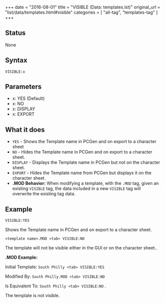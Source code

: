 +++
date = "2016-08-01"
title = "VISIBLE (Data: templates.lst)"
original_url = "list/data/templates.html#visible"
categories = [ "all-tag", "templates-tag" ]
+++

## Status

None

## Syntax

`VISIBLE:x`

## Parameters

-   x: YES (Default)
-   x: NO
-   x: DISPLAY
-   x: EXPORT



What it does
------------

-   `YES` - Shows the Template name in PCGen and on export to a
    character sheet
-   `NO` - Hides the Template name in PCGen and on export to a
    character sheet.
-   `DISPLAY` - Displays the Template name in PCGen but not on the
    character sheet.
-   `EXPORT` - Hides the Template name from PCGen but displays it on the
    character sheet.
-   **.MOD Behavior:** When modifying a template, with the `.MOD` tag,
    given an existing `VISIBLE` tag, the data included in a new
    `VISIBLE` tag will overwrite the existing tag data.

Example
-------

`VISIBLE:YES`

Shows the Template name in PCGen and on export to a character sheet.

`<template name>.MOD <tab> VISIBLE:NO`

The template will not be visible either in the GUI or on the character
sheet..

**.MOD Example:**

Initial Template: `South Philly <tab> VISIBLE:YES`

Modified By: `South Philly.MOD <tab> VISIBLE:NO`

Is Equivalent To: `South Philly <tab> VISIBLE:NO` .

The template is not visible.

